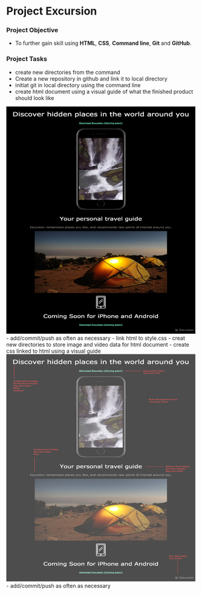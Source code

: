 # Project Excursion 

### Project Objective

- To further gain skill using **HTML**, **CSS**, **Command line**, **Git** and **GitHub**.

### Project Tasks

- create new directories from the command 
- Create a new repository in github and link it to local directory
- initiat git in local directory using the command line
- create html document using a visual guide of what the finished product should look like
<img src="./resources/images/excursion_html.png" width=500 height=600>
    - add/commit/push as often as necessary
    - link html to style.css 
    - creat new directories to store image and video data for html document
- create css linked to html using a visual guide
<img src="./resources/images/excursion_css.png" width=500 height=600>
    - add/commit/push as often as necessary

